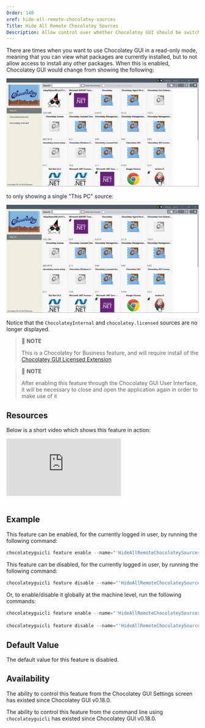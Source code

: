 ```yaml
---
Order: 140
xref: hide-all-remote-chocolatey-sources
Title: Hide All Remote Chocolatey Sources
Description: Allow control over whether Chocolatey GUI should be switched into a read-only mode of operation.
---
```


There are times when you want to use Chocolatey GUI in a read-only mode, meaning that you can view what packages are currently installed, but to not allow access to install any other packages.  When this is enabled, Chocolatey GUI would change from showing the following:

![What Chocolatey GUI looks like before enabling the HideAllRemoteChocolateySources feature](/assets/images/chocolatey-gui/feature_hide_all_remote_chocolatey_sources_1.png "What Chocolatey GUI looks like before enabling the HideAllRemoteChocolateySources feature")

to only showing a single "This PC" source:

![What Chocolatey GUI looks like after enabling the HideAllRemoteChocolateySources feature](/assets/images/chocolatey-gui/feature_hide_all_remote_chocolatey_sources_2.png "What Chocolatey GUI looks like after enabling the HideAllRemoteChocolateySources feature")

Notice that the `ChocolateyInternal` and `chocolatey.licensed` sources are no longer displayed.

> :memo: **NOTE**
>
> This is a Chocolatey for Business feature, and will require install of the [Chocolatey GUI Licensed Extension](xref:chocolatey-gui-licensed-extension)

> :memo: **NOTE**
>
> After enabling this feature through the Chocolatey GUI User Interface, it will be necessary to close and open the application again in order to make use of it

## Resources

Below is a short video which shows this feature in action:

<p>
<div class="ratio ratio-16x9">
    <iframe src="https://www.youtube.com/embed/Ix_f_DB9SSY?list=PL84yg23i9GBjAMY0OfHfn-MH4rviaccuc" frameborder="0" allow="autoplay; encrypted-media" allowfullscreen>
    </iframe>
</div>
<br>
</p>

## Example

This feature can be enabled, for the currently logged in user, by running the following command:

```powershell
chocolateyguicli feature enable --name="'HideAllRemoteChocolateySources'"
```

This feature can be disabled, for the currently logged in user, by running the following command:

```powershell
chocolateyguicli feature disable --name="'HideAllRemoteChocolateySources'"
```

Or, to enable/disable it globally at the machine level, run the following commands:

```powershell
chocolateyguicli feature enable --name="'HideAllRemoteChocolateySources'" --global

chocolateyguicli feature disable --name="'HideAllRemoteChocolateySources'" --global
```

## Default Value

The default value for this feature is disabled.

## Availability

The ability to control this feature from the Chocolatey GUI Settings screen has existed since Chocolatey GUI v0.18.0.

The ability to control this feature from the command line using `chocolateyguicli` has existed since Chocolatey GUI
v0.18.0.
